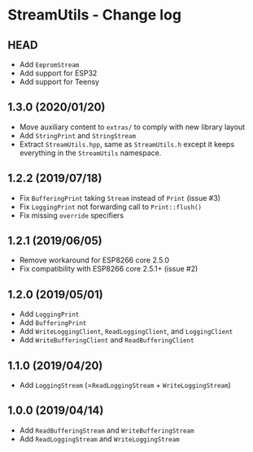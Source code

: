StreamUtils - Change log
========================

HEAD
----

* Add `EepromStream`
* Add support for ESP32
* Add support for Teensy

1.3.0 (2020/01/20)
-----

* Move auxiliary content to `extras/` to comply with new library layout
* Add `StringPrint` and `StringStream`
* Extract `StreamUtils.hpp`, same as `StreamUtils.h` except it keeps everything in the `StreamUtils` namespace.

1.2.2 (2019/07/18)
-----

* Fix `BufferingPrint` taking `Stream` instead of `Print` (issue #3)
* Fix `LoggingPrint` not forwarding call to `Print::flush()`
* Fix missing `override` specifiers

1.2.1 (2019/06/05)
-----

* Remove workaround for ESP8266 core 2.5.0
* Fix compatibility with ESP8266 core 2.5.1+ (issue #2)

1.2.0 (2019/05/01)
-----

* Add `LoggingPrint`
* Add `BufferingPrint`
* Add `WriteLoggingClient`, `ReadLoggingClient`, and `LoggingClient`
* Add `WriteBufferingClient` and `ReadBufferingClient`

1.1.0 (2019/04/20)
-----

* Add `LoggingStream` (=`ReadLoggingStream` + `WriteLoggingStream`)

1.0.0 (2019/04/14)
-----

* Add `ReadBufferingStream` and `WriteBufferingStream`
* Add `ReadLoggingStream` and `WriteLoggingStream`
